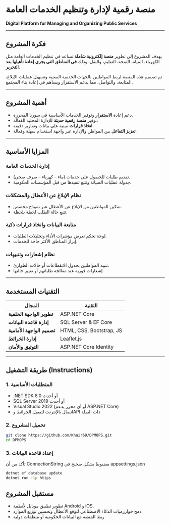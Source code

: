 # منصة رقمية لإدارة وتنظيم الخدمات العامة

**Digital Platform for Managing and Organizing Public Services**

---

## فكرة المشروع

يهدف المشروع إلى تطوير **منصة إلكترونية شاملة** تساعد في تنظيم الخدمات العامة مثل الكهرباء، المياه، الصحة، التعليم، والنقل، وذلك **في المناطق التي يجري إعادة تأهيلها بعد التحرير**.

تم تصميم هذه المنصة لربط المواطنين بالجهات الخدمية المعنية وتسهيل عمليات الإبلاغ، المتابعة، والتواصل، مما يدعم الاستقرار ويساهم في إعادة بناء المجتمع.

---

## أهمية المشروع

- دعم إعادة **الاستقرار** وتوفير الخدمات الأساسية في سوريا المحررة.
- توفير **منصة رقمية حديثة** للإدارة المحلية الفعالة.
- **اتخاذ قرارات** مبنية على بيانات وتقارير دقيقة.
- **تعزيز التفاعل** بين المواطن والإدارة عبر واجهة استخدام سهلة وفعالة.

---

## المزايا الأساسية

### إدارة الخدمات العامة

- تقديم طلبات للحصول على خدمات (ماء – كهرباء – صرف صحي).
- جدولة عمليات الصيانة وتتبع تنفيذها من قبل المؤسسات الحكومية.

### نظام الإبلاغ عن الأعطال والمشكلات

- تمكين المواطنين من الإبلاغ عن الأعطال عبر نموذج مخصص.
- تتبع حالة الطلب لحظة بلحظة.

### متابعة البيانات واتخاذ قرارات ذكية

- لوحة تحكم تعرض مؤشرات الأداء وتحليلات الطلبات.
- إبراز المناطق الأكثر حاجة للخدمات.

### نظام إشعارات وتنبيهات

- تنبيه المواطنين بجدول الانقطاعات أو حالات الطوارئ.
- إشعارات فورية عند معالجة طلباتهم أو تغيير حالتها.

---

## التقنيات المستخدمة

| المجال                     | التقنية                  |
| -------------------------- | ------------------------ |
| **تطوير الواجهة الخلفية**  | ASP.NET Core             |
| **إدارة قاعدة البيانات**   | SQL Server & EF Core     |
| **تصميم الواجهة الأمامية** | HTML, CSS, Bootstrap, JS |
| **إدارة الخرائط**          | Leaflet.js               |
| **التوثيق والأمان**        | ASP.NET Core Identity    |

---

## طريقة التشغيل (Instructions)

### 1. المتطلبات الأساسية

- .NET SDK 8.0 أو أحدث
- SQL Server 2019 أو أحدث
- Visual Studio 2022 (أو أي محرر يدعم ASP.NET Core)
- اتصال بالإنترنت لتفعيل الخرائط وAPI ذات الصلة

### 2. تحميل المشروع

```bash
git clone https://github.com/Khair69/DPMOPS.git
cd DPMOPS
```

### 3. إعداد قاعدة البيانات

تأكد من أن ConnectionString مضبوط بشكل صحبح في appsettings.json

```bash
dotnet ef database update
dotnet run -lp https
```

## مستقبل المشروع

- تطوير تطبيق موبايل لأنظمة Android و iOS.
- دمج خوارزميات الذكاء الاصطناعي لتوقع الأعطال وتحسين توزيع الموارد.
- ربط المنصة مع البيانات الحكومية أو منظمات دولية
